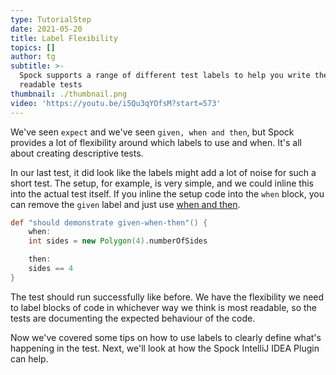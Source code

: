 ```yaml
---
type: TutorialStep
date: 2021-05-20
title: Label Flexibility
topics: []
author: tg
subtitle: >-
  Spock supports a range of different test labels to help you write the most
  readable tests
thumbnail: ./thumbnail.png
video: 'https://youtu.be/i5Qu3qYOfsM?start=573'
---
```

We've seen `expect` and we've seen `given, when and then`, but Spock provides a lot of flexibility around which labels to use and when. It's all about creating descriptive tests.

In our last test, it did look like the labels might add a lot of noise for such a short test. The setup, for example, is very simple, and we could inline this into the actual test itself. If you inline the setup code into the `when` block, you can remove the `given` label and just use [when and then](http://spockframework.org/spock/docs/2.0/all_in_one.html#_when_and_then_blocks).

```groovy
def "should demonstrate given-when-then"() {
    when:
    int sides = new Polygon(4).numberOfSides

    then:
    sides == 4
}
```

The test should run successfully like before. We have the flexibility we need to label blocks of code in whichever way we think is most readable, so the tests are documenting the expected behaviour of the code.

Now we've covered some tips on how to use labels to clearly define what's happening in the test. Next, we'll look at how the Spock IntelliJ IDEA Plugin can help.

